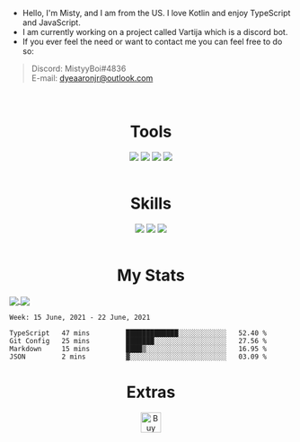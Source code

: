 + Hello, I'm Misty, and I am from the US. I love Kotlin and enjoy TypeScript and JavaScript.
+ I am currently working on a project called Vartija which is a discord bot.
+ If you ever feel the need or want to contact me you can feel free to do so:
> Discord: MistyyBoi#4836<br>
> E-mail: dyeaaronjr@outlook.com

<br>
<h1 align="center">Tools</h1>
<div align="center">
    <img src="https://img.shields.io/static/v1?label=IDE&message=IntelliJ&color=blue&logo=intellij-idea&style=for-the-badge&logoColor=coral">
    <img src="https://img.shields.io/static/v1?label=IDE&message=WebStorm&logo=webstorm&color=green&style=for-the-badge&logoColor=coral">
    <img src="https://img.shields.io/static/v1?label=DB&message=PostgreSQl&color=white&logo=postgresql&style=for-the-badge&logoColor=008bb9">
    <img src="https://img.shields.io/static/v1?label=Web%20Framework&message=Nuxt.js&color=green&style=for-the-badge">
</div>    
<br>
<h1 align="center">Skills</h1>
<div align="center">
    <img src="https://img.shields.io/badge/Kotlin%20-%23323330.svg?&style=for-the-badge&logo=kotlin&logoColor=%1AA2D4"/>
    <img src="https://img.shields.io/badge/TypeScript%20-%23323330.svg?&style=for-the-badge&logo=typescript&logoColor=%3178C6"/>
    <img src="https://img.shields.io/badge/JavaScript%20-%23323330.svg?&style=for-the-badge&logo=javascript&logoColor=%23F7DF1E"/>
</div>    
<br>


<h1 align="center">My Stats</h1>
<a href="https://github.com/MistyyBoi">
    <img align="center" src="https://github-readme-stats.vercel.app/api/top-langs/?username=MistyyBoi&theme=tokyonight&hide_border=true"/>
</a>
<a href="https://github.com/MistyyBoi">
    <img align="center" src="https://github-readme-stats.vercel.app/api?username=MistyyBoi&show_icons=true&theme=tokyonight&hide_border=true&count_private=true"/>
</a>

<!--START_SECTION:waka-->
```text
Week: 15 June, 2021 - 22 June, 2021

TypeScript   47 mins         █████████████░░░░░░░░░░░░   52.40 % 
Git Config   25 mins         ███████░░░░░░░░░░░░░░░░░░   27.56 % 
Markdown     15 mins         ████▒░░░░░░░░░░░░░░░░░░░░   16.95 % 
JSON         2 mins          ▓░░░░░░░░░░░░░░░░░░░░░░░░   03.09 % 
```
<!--END_SECTION:waka-->

<h1 align="center">Extras</h1>
<div align="center">
<a href='https://ko-fi.com/A0A74URSN' target='_blank'><img height='36' style='border:0px;height:36px;' src='https://cdn.ko-fi.com/cdn/kofi3.png?v=2' border='0' alt='Buy Me a Coffee at ko-fi.com' /></a>
</div>
